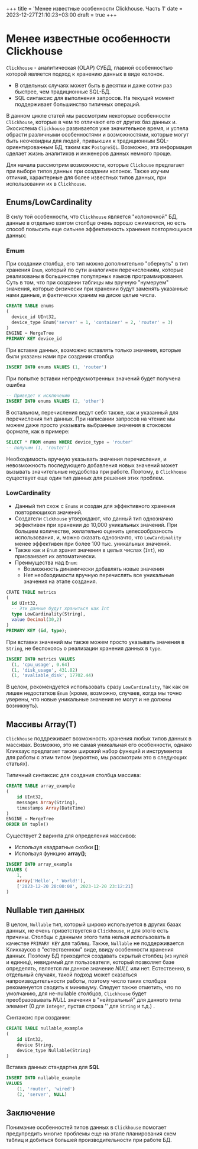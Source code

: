 +++
title = 'Менее известные особенности Clickhouse. Часть 1'
date = 2023-12-27T21:10:23+03:00
draft = true
+++

# Менее известные особенности Clickhouse

`Clickhouse` - аналитическая (OLAP) СУБД, главной особенностью которой является подход к хранению данных в виде колонок.
- В отдельных случаях может быть в десятки и даже сотни раз быстрее, чем традиционные SQL-БД.
- SQL синтаксис для выполнения запросов. На текущий момент поддерживает большинство типичных операций.

В данном цикле статей мы рассмотрим некоторые особенности `Clickhouse`, которые в чем то отличают его от других баз данных и. Экосистема `Clickhouse` развивается уже значительное время, и успела обрасти различными особенностями и возможностями, которые могут быть неочевидны для людей, привыкших к традиционным SQL-ориентированным БД, таким как `PostgreSQL`. Возможно, эта информация сделает жизнь аналитиков и инженеров данных немного проще.

Для начала рассмотрим возможности, которые `Clickouse` предлагает при выборе типов данных при создании колонок.
Также изучим отличия, характерные для более известных типов данных, при использовании их в `Clickhouse`.

## Enums/LowCardinality

В силу той особенности, что `Clickhouse` является "колоночной" БД, данные в отдельно взятом столбце очень хорошо сжимаются, но есть способ повысить еще сильнее эффективность хранения повторяющихся данных:

### Emum

При создании столбца, его тип можно дополнительно "обернуть" в тип хранения `Enum`, который по сути аналогичен перечислениям, которые реализованы в большинстве популярных языков программирования. 
Суть в том, что при создании таблицы мы вручную "нумеруем" значения, которые физически при хранении будут заменять указанные нами данные, и фактически храним на диске целые числа.

```sql
CREATE TABLE enums
(
  device_id UInt32,
  device_type Enum('server' = 1, 'container' = 2, 'router' = 3)
)
ENGINE = MergeTree
PRIMARY KEY device_id
```

При вставке данных, возможно вставлять только значения, которые были указаны нами при создании столбца

```sql
INSERT INTO enums VALUES (1, 'router')
```

При попытке вставки непредусмотренных значений будет получена ошибка

```sql
-- Приведет к исключению
INSERT INTO enums VALUES (2, 'other')
```

В остальном, перечисления ведут себя также, как и указанный для перечисления тип данных. При написании запросов на чтение мы можем даже просто указывать выбранные значения в стоковом формате, как в примере:

```sql
SELECT * FROM enums WHERE device_type = 'router'
-- получим (1, 'router')
```

Необходимость вручную указывать значения перечисления, и невозможность последующего добавления новых значений может вызывать значительные неудобства при работе. Поэтому, в `Clickhouse` существует еще один тип данных для решения этих проблем.

### LowCardinality

- Данный тип схож с `Enums` и создан для эффективного хранения повторяющихся значений.
- Создатели `Clckhouse` утверждают, что данный тип однозначно эффективен при хранении до 10,000 уникальных значений. При большем количестве, желательно оценить целесообразность использования, и, можно сказать однозначто, что `LowCardinality` менее эффективен при более 100 тыс. уникальных значений.
- Также как и `Enum` хранит значения в целых числах (`Int`), но присваивает их автоматически.
- Преимущества над `Enum`:
  - Возможность динамически добавлять новые значения
  - Нет необходимости вручную перечислять все уникальные значения на этапе создания.

```sql
CRATE TABLE metrics
(
  id UInt32,
  -- Эти данные будут храниться как Int
  type LowCardinality(String),
  value Decimal(30,2)
)
PRIMARY KEY (id, type);
```

При вставки значений мы также можем просто указывать значения в `String`, не беспокоясь о реализации хранения данных в `type`.

```sql
INSERT INTO metrics VALUES
  (1, 'cpu_usage', 0.64)
  (1, 'disk_usage', 431.82)
  (1, 'avaliable_disk', 17702.44)
```
В целом, рекомендуется использовать сразу `LowCardinality`, так как он лишен недостатков `Enum` (кроме, возможно, случаев, когда мы точно уверены, что новые уникальные значения не могут и не должны возникнуть).

## Массивы Array(T)

`Clickhouse` поддреживает возможность хранения любых типов данных в массивах. Возможно, это не самая уникальная его особенности, однако Кликхаус предлагает также широкий набор функций и инструментов для работы с этим типом (вероятно, мы рассмотрим это в следующих статьях).

Типичный синтаксис для создания столбца массива:

```sql
CREATE TABLE array_example
(
    id UInt32,
    messages Array(String),
    timestamps Array(DateTime)
)
ENGINE = MergeTree
ORDER BY tuple()
```

Существует 2 варинта для определения массивов:

- Используя квадратные скобки **[]**;
- Используя функцию **array()**;

```sql
INSERT INTO array_example
VALUES (
    1, 
    array('Hello', ' World!'),
    ['2023-12-20 20:00:00', 2023-12-20 23:12:21]
)
```

## Nullable тип данных

В целом, `Nullable` тип, который широко используется в других базах данных, не очень приветствуется в `Clickhouse`, и для этого есть причины.
Столбцы с данными этого типа нельзя использовать в качестве `PRIMARY KEY` для таблиц. Также, `Nullable` не поддерживается Кликхаусов в "естественном" виде, ввиду особенности хранения данных. Поэтому БД приходится создавать скрытый столбец (из нулей и единиц), невидимый для пользователя, который позволяет базе определять, является ли данное значение *NULL* или нет. Естественно, в отдельный случаях, такой подход может сказаться напроизводительности работы, поэтому число таких столбцов рекоменуется сводить к минимуму.
Следует также отметить, что по умолчанию, для не-nullable столбцов, `Clickhouse` будет преобразовывать *NULL* значения в "нейтральный" для данного типа элемент (0 для `Integer`, пустая строка '' для `String` и т.д.) .

Синтаксис при создании:

```sql
CREATE TABLE nullable_example
(
    id UInt32,
    device String,
    device_type Nullable(String)
)
```

Вставка данных стандартна для **SQL**

```sql
INSERT INTO nullable_example
VALUES 
    (1, 'router', 'wired')
    (2, 'server', NULL)
```

## Заключение

Понимание особенностей типов данных в `Clickhouse` помогает предупредить многие проблемы еще на этапе планирования схем таблиц и добиться большей производительности при работе БД.
